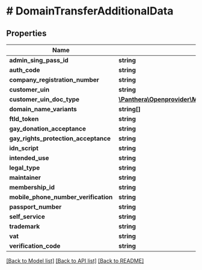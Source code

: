 # # DomainTransferAdditionalData

## Properties

Name | Type | Description | Notes
------------ | ------------- | ------------- | -------------
**admin_sing_pass_id** | **string** |  | [optional]
**auth_code** | **string** |  | [optional]
**company_registration_number** | **string** |  | [optional]
**customer_uin** | **string** |  | [optional]
**customer_uin_doc_type** | [**\Panthera\Openprovider\Model\DomainUINDocumentType**](DomainUINDocumentType.md) |  | [optional]
**domain_name_variants** | **string[]** |  | [optional]
**ftld_token** | **string** |  | [optional]
**gay_donation_acceptance** | **string** |  | [optional]
**gay_rights_protection_acceptance** | **string** |  | [optional]
**idn_script** | **string** |  | [optional]
**intended_use** | **string** |  | [optional]
**legal_type** | **string** |  | [optional]
**maintainer** | **string** |  | [optional]
**membership_id** | **string** |  | [optional]
**mobile_phone_number_verification** | **string** |  | [optional]
**passport_number** | **string** |  | [optional]
**self_service** | **string** |  | [optional]
**trademark** | **string** |  | [optional]
**vat** | **string** |  | [optional]
**verification_code** | **string** |  | [optional]

[[Back to Model list]](../../README.md#models) [[Back to API list]](../../README.md#endpoints) [[Back to README]](../../README.md)
